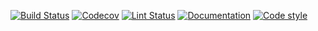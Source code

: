 [![Build Status](https://github.com/allen-cell-animated/io-collection/workflows/build/badge.svg)](https://github.com/allen-cell-animated/io-collection/actions?query=workflow%3Abuild)
[![Codecov](https://img.shields.io/codecov/c/gh/allen-cell-animated/io-collection?token=KQTGXCOLLU)](https://codecov.io/gh/allen-cell-animated/io-collection)
[![Lint Status](https://github.com/allen-cell-animated/io-collection/workflows/lint/badge.svg)](https://github.com/allen-cell-animated/io-collection/actions?query=workflow%3Alint)
[![Documentation](https://github.com/allen-cell-animated/io-collection/workflows/documentation/badge.svg)](https://allen-cell-animated.github.io/io-collection/)
[![Code style](https://img.shields.io/badge/code%20style-black-000000.svg)](https://github.com/psf/black)
